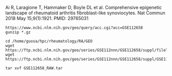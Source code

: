 Ai R, Laragione T, Hammaker D, Boyle DL et al. Comprehensive epigenetic landscape of rheumatoid arthritis fibroblast-like synoviocytes. Nat Commun 2018 May 15;9(1):1921. PMID: 29765031

```
https://www.ncbi.nlm.nih.gov/geo/query/acc.cgi?acc=GSE112658
gunzip *.gz

cd /home/guosa/hpc/rheumatology/RA/GEO
wget https://ftp.ncbi.nlm.nih.gov/geo/series/GSE112nnn/GSE112658/suppl/filelist.txt
wget https://ftp.ncbi.nlm.nih.gov/geo/series/GSE112nnn/GSE112658/suppl/GSE112658_RAW.tar

tar xvf GSE112658_RAW.tar

```

